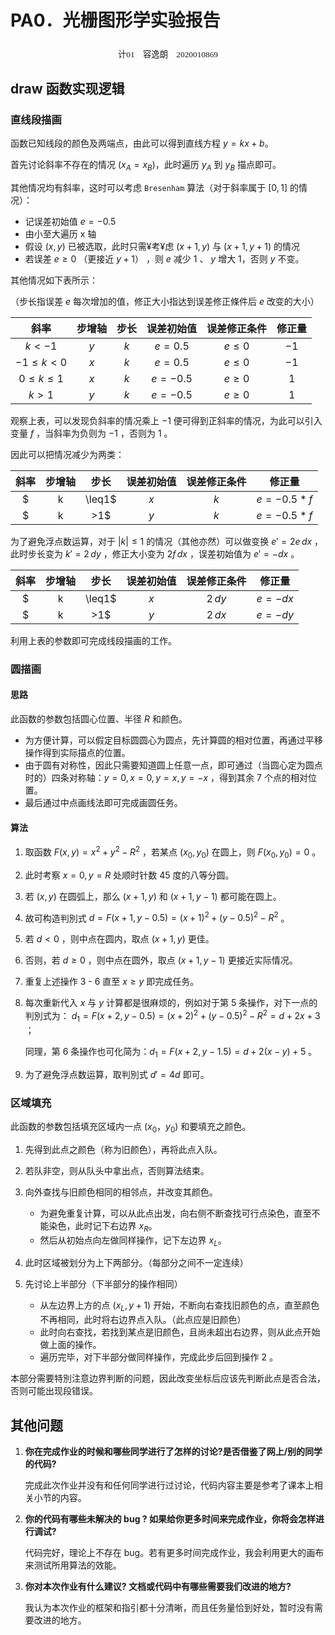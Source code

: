 # **PA0．光栅图形学实验报告**

<center><div style='height:2mm;'></div><div style="font-family:华文楷体;font-size:10pt;">计01　容逸朗　2020010869</div></center>

## draw 函数实现逻辑

### 直线段描画

函数已知线段的颜色及两端点，由此可以得到直线方程 $y=kx+b$。

首先讨论斜率不存在的情况 $(x_A=x_B)$，此时遍历 $y_A$ 到 $y_B$ 描点即可。

其他情况均有斜率，这时可以考虑 `Bresenham` 算法（对于斜率属于 $[0,1]$ 的情况）：

* 记误差初始值 $e=-0.5$ 
* 由小至大遍历 x 轴
* 假设 $(x, y)$ 已被选取，此时只需¥考¥虑 $(x+1, y)$ 与 $(x+1,y+1)$ 的情况
* 若误差 $e\geq0$ （更接近 $y+1$） ，则 $e$ 减少 $1$ 、 $y$ 增大 $1$，否则 $y$ 不变。 

其他情况如下表所示：

（步长指误差 $e$ 每次增加的值，修正大小指达到误差修正條件后 $e$ 改变的大小）

|      斜率       | 步增轴 | 步长 | 误差初始值 | 误差修正条件 | 修正量 |
| :-------------: | :----: | :--: | :--------: | :----------: | :----: |
|     $k<-1$      |  $y$   | $k$  | $e = 0.5$  |   $e\leq0$   |  $-1$  |
| $-1 \leq k < 0$ |  $x$   | $k$  | $e = 0.5$  |   $e\leq0$   |  $-1$  |
| $0\leq k\leq1$  |  $x$   | $k$  | $e = -0.5$ |   $e\geq0$   |  $1$   |
|      $k>1$      |  $y$   | $k$  |  $e=-0.5$  |   $e\geq0$   |  $1$   |

观察上表，可以发现负斜率的情况乘上 $-1$ 便可得到正斜率的情况，为此可以引入变量 $f$ ，当斜率为负则为 $-1$ ，否则为 $1$ 。

因此可以把情况减少为两类：

|    斜率    | 步增轴 | 步长 |  误差初始值  | 误差修正条件 | 修正量 |
| :--------: | :----: | :--: | :----------: | :----------: | :----: |
| $|k|\leq1$ |  $x$   | $k$  | $e = -0.5*f$ |  $e*f\geq0$  |  $f$   |
|  $|k|>1$   |  $y$   | $k$  | $e = -0.5*f$ |  $e*f\geq0$  |  $f$   |

为了避免浮点数运算，对于 $|k|\leq1$ 的情况（其他亦然）可以做变换 $e'=2e\,dx$ ，此时步长变为 $k'=2\,dy$ ，修正大小变为 $2f\,dx$ ，误差初始值为 $e'=-dx$ 。

|    斜率    | 步增轴 |  步长   | 误差初始值 | 误差修正条件 |  修正量  |
| :--------: | :----: | :-----: | :--------: | :----------: | :------: |
| $|k|\leq1$ |  $x$   | $2\,dy$ | $e = -dx$  |  $e*f\geq0$  | $2f\,dx$ |
|  $|k|>1$   |  $y$   | $2\,dx$ | $e = -dy$  |  $e*f\geq0$  | $2f\,dy$ |

利用上表的参数即可完成线段描画的工作。

### 圆描画

#### 思路

此函数的参数包括圆心位置、半径 $R$ 和颜色。

* 为方便计算，可以假定目标圆圆心为圆点，先计算圆的相对位置，再通过平移操作得到实际描点的位置。
* 由于圆有对称性，因此只需要知道圆上任意一点，即可通过（当圆心定为圆点时的）四条对称轴：$y=0,x=0,y=x,y=-x$ ，得到其余 7 个点的相对位置。
* 最后通过中点画线法即可完成画圆任务。

#### 算法

1. 取函数 $F(x,y)=x^2+y^2-R^2$ ，若某点 $(x_0,y_0)$ 在圆上，则 $F(x_0,y_0)=0$ 。

2. 此时考察 $x=0,y=R$ 处顺时针数 45 度的八等分圆。

3. 若 $(x,y)$ 在圆弧上，那么 $(x+1,y)$ 和 $(x+1,y-1)$ 都可能在圆上。

4. 故可构造判別式 $d=F(x+1,y-0.5)=(x+1)^2+(y-0.5)^2-R^2$ 。

5. 若 $d<0$ ，则中点在圆内，取点 $(x+1,y)$ 更佳。

6. 否则，若 $d\geq0$ ，则中点在圆外，取点 $(x+1,y-1)$ 更接近实际情况。

7. 重复上述操作 3 - 6 直至 $x\geq y$ 即完成任务。

8. 每次重新代入 $x$ 与 $y$ 计算都是很麻烦的，例如对于第 5 条操作，对下一点的判別式为： $d_1=F(x+2,y-0.5)=(x+2)^2+(y-0.5)^2-R^2=d+2x+3$ ；

   同理，第 6 条操作也可化简为：$d_1=F(x+2,y-1.5)=d+2(x-y)+5$ 。

9. 为了避免浮点数运算，取判別式 $d' = 4d$ 即可。

### 区域填充

此函数的参数包括填充区域内一点 $(x_0，y_0)$ 和要填充之颜色。

1. 先得到此点之颜色（称为旧颜色），再将此点入队。

2. 若队非空，则从队头中拿出点，否则算法结束。

3. 向外查找与旧颜色相同的相邻点，并改变其颜色。
   * 为避免重复计算，可以从此点出发，向右侧不断查找可行点染色，直至不能染色，此时记下右边界 $x_R$。
   * 然后从初始点向左做同样操作，记下左边界 $x_L$。

4. 此时区域被划分为上下两部分。（每部分之间不一定连续）

5. 先讨论上半部分（下半部分的操作相同）
   * 从左边界上方的点 $(x_L,y+1)$ 开始，不断向右查找旧颜色的点，直至颜色不再相同，此时将右边界点入队。（此点应是旧颜色）
   * 此时向右查找，若找到某点是旧颜色，且尚未超出右边界，则从此点开始做上面的操作。
   * 遍历完毕，对下半部分做同样操作，完成此步后回到操作 2 。

本部分需要特別注意边界判断的问题，因此改变坐标后应该先判断此点是否合法，否则可能出现段错误。

## 其他问题

1. **你在完成作业的时候和哪些同学进行了怎样的讨论?是否借鉴了网上/别的同学的代码?**

   完成此次作业并没有和任何同学进行过讨论，代码内容主要是参考了课本上相关小节的内容。

2. **你的代码有哪些未解决的 bug ? 如果给你更多时间来完成作业，你将会怎样进行调试?**

   代码完好，理论上不存在 bug。若有更多时间完成作业，我会利用更大的画布来测试所用算法的效能。

3. **你对本次作业有什么建议? 文档或代码中有哪些需要我们改进的地方?**

   我认为本次作业的框架和指引都十分清晰，而且任务量恰到好处，暂时没有需要改进的地方。

